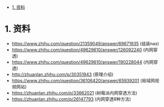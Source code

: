 

<!-- TOC -->

- [1. 资料](#1-资料)

<!-- /TOC -->


# 1. 资料
* https://www.zhihu.com/question/21359049/answer/69671935 (组装nas)
* https://www.zhihu.com/question/49629610/answer/126092240 (内网穿透)
* https://www.zhihu.com/question/49629610/answer/190228044 (内网穿透)
* http://zhuanlan.zhihu.com/p/30351943 (原理介绍) 
* https://www.zhihu.com/question/36106420/answer/65939201 (局域网视频网站)
* https://zhuanlan.zhihu.com/p/33662021 (树莓派内网穿透方法)
* https://zhuanlan.zhihu.com/p/26147793 (内网穿透8种方法)
